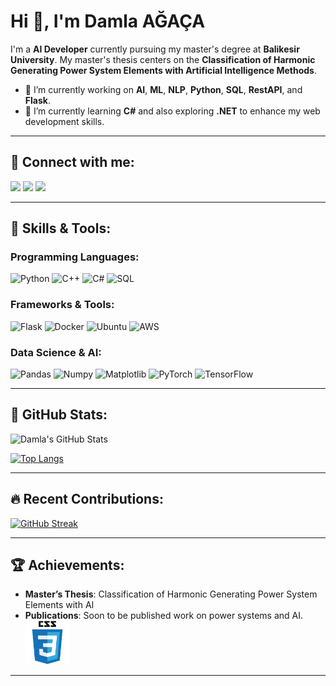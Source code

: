 # Hi 👋, I'm Damla AĞAÇA

I'm a **AI Developer** currently pursuing my master's degree at **Balikesir University**. My master's thesis centers on the **Classification of Harmonic Generating Power System Elements with Artificial Intelligence Methods**.

- 🔭 I’m currently working on **AI**, **ML**, **NLP**, **Python**, **SQL**, **RestAPI**, and **Flask**.
- 🌱 I’m currently learning **C#** and also exploring **.NET** to enhance my web development skills.

---

## 🔗 Connect with me:

<p align="left">
<a href="https://www.kaggle.com/dagaca" target="_blank"><img src="https://img.shields.io/badge/Kaggle-20BEFF?style=for-the-badge&logo=Kaggle&logoColor=white"/></a>
<a href="mailto:dagacaa@gmail.com" target="_blank"><img src="https://img.shields.io/badge/Gmail-D14836?style=for-the-badge&logo=gmail&logoColor=white"/></a>
<a href="https://www.linkedin.com/in/damlaagaca/" target="_blank"><img src="https://img.shields.io/badge/LinkedIn-0077B5?style=for-the-badge&logo=linkedin&logoColor=white"/></a>
</p>

---

## 💼 Skills & Tools:

### Programming Languages:
![Python](https://img.shields.io/badge/Python-3776AB?style=for-the-badge&logo=python&logoColor=white)
![C++](https://img.shields.io/badge/C++-00599C?style=for-the-badge&logo=cplusplus&logoColor=white)
![C#](https://img.shields.io/badge/C%23-239120?style=for-the-badge&logo=csharp&logoColor=white)
![SQL](https://img.shields.io/badge/SQL-00599C?style=for-the-badge&logo=MicrosoftSQLServer&logoColor=white)

### Frameworks & Tools:
![Flask](https://img.shields.io/badge/Flask-000000?style=for-the-badge&logo=flask&logoColor=white)
![Docker](https://img.shields.io/badge/Docker-2496ED?style=for-the-badge&logo=docker&logoColor=white)
![Ubuntu](https://img.shields.io/badge/Ubuntu-E95420?style=for-the-badge&logo=ubuntu&logoColor=white)
![AWS](https://img.shields.io/badge/AWS-FF9900?style=for-the-badge&logo=amazonaws&logoColor=white)

### Data Science & AI:
![Pandas](https://img.shields.io/badge/Pandas-150458?style=for-the-badge&logo=pandas&logoColor=white)
![Numpy](https://img.shields.io/badge/Numpy-013243?style=for-the-badge&logo=numpy&logoColor=white)
![Matplotlib](https://img.shields.io/badge/Matplotlib-007ACC?style=for-the-badge&logo=matplotlib&logoColor=white)
![PyTorch](https://img.shields.io/badge/PyTorch-EE4C2C?style=for-the-badge&logo=pytorch&logoColor=white)
![TensorFlow](https://img.shields.io/badge/TensorFlow-FF6F00?style=for-the-badge&logo=tensorflow&logoColor=white)

---

## 🧠 GitHub Stats:

![Damla's GitHub Stats](https://github-readme-stats.vercel.app/api?username=damlaagaca&show_icons=true&theme=radical)

[![Top Langs](https://github-readme-stats.vercel.app/api/top-langs/?username=damlaagaca&layout=compact&theme=radical)](https://github.com/damlaagaca/github-readme-stats)

---

## 🔥 Recent Contributions:

[![GitHub Streak](https://github-readme-streak-stats.herokuapp.com/?user=damlaagaca&theme=radical)](https://git.io/streak-stats)

---

## 🏆 Achievements:

- **Master’s Thesis**: Classification of Harmonic Generating Power System Elements with AI
- **Publications**: Soon to be published work on power systems and AI.
  <img src="https://github.com/devicons/devicon/blob/master/icons/css3/css3-original-wordmark.svg" title="CSS" alt="CSS" width="70" height="70"/>&nbsp;
</div>

---

